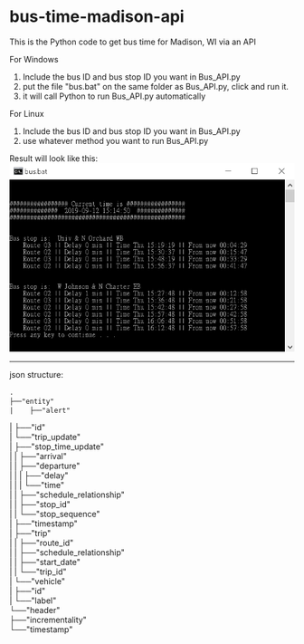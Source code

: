 # bus-time-madison-api
 This is the Python code to get bus time for Madison, WI via an API

For Windows
 1. Include the bus ID and bus stop ID you want in Bus_API.py
 2. put the file "bus.bat" on the same folder as Bus_API.py, click and run it.
 3. it will call Python to run Bus_API.py automatically

For Linux
1. Include the bus ID and bus stop ID you want in Bus_API.py
2. use whatever method you want to run Bus_API.py

Result will look like this:
![Bus Schedule][1]

 -----------------------------------------------

<!--
    use two spaces instead of \n to force a line break
    for example,
    Hello  (<-- two spaces)
    World
-->

 json structure:

    .  
    ├──"entity"  
    |    ├──"alert"  
 |    ├──"id"  
 |    └──"trip_update"  
 |         ├──"stop_time_update"  
 |         |    ├──"arrival"  
 |         |    ├──"departure"  
 |         |    |    ├──"delay"  
 |         |    |    └──"time"  
 |         |    ├──"schedule_relationship"  
 |         |    ├──"stop_id"  
 |         |    └──"stop_sequence"  
 |         ├──"timestamp"  
 |         ├──"trip"  
 |         |    ├──"route_id"  
 |         |    ├──"schedule_relationship"  
 |         |    ├──"start_date"  
 |         |    └──"trip_id"  
 |         └──"vehicle"  
 |              ├──"id"  
 |              └──"label"  
 └──"header"  
      ├──"incrementality"  
      └──"timestamp"  

[1]: https://github.com/lanstonchu/bus-time-madison-api/blob/master/Bus%20Screen.png?raw=true
